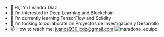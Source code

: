 
- 👋 Hi, I’m Leandro Diaz
- 👀 I’m interested in Deep Learning and Blockchain
- 🌱 I’m currently learning  TensorFlow and  Solidity
- 💞️ I’m looking to collaborate on Proyectos  de  Investigacion y Desarrollo
- 📫 How to reach me: juanca930.jcdz@gmail.com
![maradona_equipo](https://user-images.githubusercontent.com/85961824/125212033-3b0f3900-e270-11eb-8ea2-5a30a201237d.png)

<!---
Leonidas111/Leonidas111 is a ✨ special ✨ repository because its `README.md` (this file) appears on your GitHub profile.
You can click the Preview link to take a look at your changes.
--->
